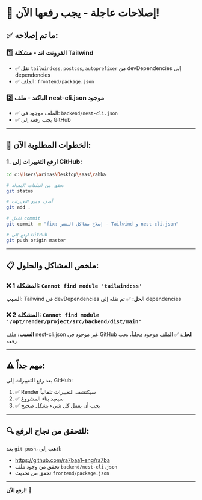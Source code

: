 # 🚨 إصلاحات عاجلة - يجب رفعها الآن!

## ✅ ما تم إصلاحه:

### 1️⃣ الفرونت اند - مشكلة Tailwind
- ✅ نقل `tailwindcss`, `postcss`, `autoprefixer` من devDependencies إلى dependencies
- ✅ الملف: `frontend/package.json`

### 2️⃣ الباكند - ملف nest-cli.json موجود
- ✅ الملف موجود في: `backend/nest-cli.json`
- ✅ يجب رفعه إلى GitHub

---

## 🚀 الخطوات المطلوبة الآن:

### 1. ارفع التغييرات إلى GitHub:

```bash
cd c:\Users\arinas\Desktop\saas\rahba

# تحقق من الملفات المعدلة
git status

# أضف جميع التغييرات
git add .

# اعمل commit
git commit -m "fix: إصلاح مشاكل النشر - Tailwind و nest-cli.json"

# ارفع إلى GitHub
git push origin master
```

---

## 📋 ملخص المشاكل والحلول:

### ❌ المشكلة 1: `Cannot find module 'tailwindcss'`
**السبب:** Tailwind في devDependencies
**الحل:** ✅ تم نقله إلى dependencies

### ❌ المشكلة 2: `Cannot find module '/opt/render/project/src/backend/dist/main'`
**السبب:** ملف nest-cli.json غير موجود في GitHub
**الحل:** ✅ الملف موجود محلياً، يجب رفعه

---

## ⚠️ مهم جداً:

بعد رفع التغييرات إلى GitHub:

1. ✅ Render سيكتشف التغييرات تلقائياً
2. ✅ سيعيد بناء المشروع
3. ✅ يجب أن يعمل كل شيء بشكل صحيح

---

## 🔍 للتحقق من نجاح الرفع:

بعد `git push`، اذهب إلى:
- https://github.com/ra7baa1-eng/ra7ba
- تحقق من وجود ملف `backend/nest-cli.json`
- تحقق من تحديث `frontend/package.json`

---

**ارفع الآن! 🚀**
